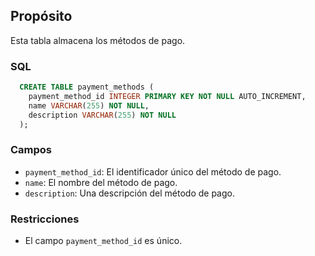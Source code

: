 ## Propósito

Esta tabla almacena los métodos de pago.

### SQL

```sql
  CREATE TABLE payment_methods (
    payment_method_id INTEGER PRIMARY KEY NOT NULL AUTO_INCREMENT,
    name VARCHAR(255) NOT NULL,
    description VARCHAR(255) NOT NULL
  );
```

### Campos

* `payment_method_id`: El identificador único del método de pago.
* `name`: El nombre del método de pago.
* `description`: Una descripción del método de pago.

### Restricciones

* El campo `payment_method_id` es único.
